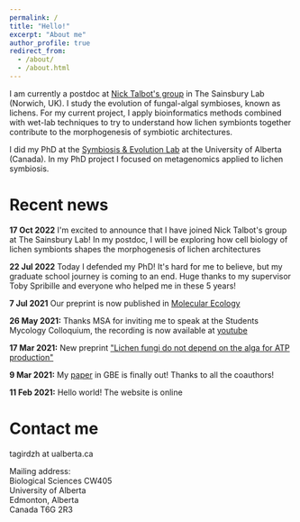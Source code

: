 ```yaml
---
permalink: /
title: "Hello!"
excerpt: "About me"
author_profile: true
redirect_from: 
  - /about/
  - /about.html
---
```


I am currently a postdoc at [Nick Talbot's group](https://www.tsl.ac.uk/our-work/scientific-groups/nick-talbot-group) in The Sainsbury Lab (Norwich, UK). I study the evolution of fungal-algal symbioses, known as lichens. For my current project, I apply bioinformatics methods combined with wet-lab techniques to try to understand how lichen symbionts together contribute to the morphogenesis of symbiotic architectures.

I did my PhD at the [Symbiosis & Evolution Lab](https://spribillelab.wordpress.com) at the University of Alberta (Canada). In my PhD project I focused on metagenomics applied to lichen symbiosis.
 
Recent news
======
**17 Oct 2022** I'm excited to announce that I have joined Nick Talbot's group at The Sainsbury Lab! In my postdoc, I will be exploring how cell biology of lichen symbionts shapes the morphogenesis of lichen architectures

**22 Jul 2022** Today I defended my PhD! It's hard for me to believe, but my graduate school journey is coming to an end. Huge thanks to my supervisor Toby Spribille and everyone who helped me in these 5 years!

**7 Jul 2021** Our preprint is now published in [Molecular Ecology](https://onlinelibrary.wiley.com/doi/10.1111/mec.16010)

**26 May 2021:** Thanks MSA for inviting me to speak at the Students Mycology Colloquium, the recording is now available at [youtube](https://www.youtube.com/watch?v=yHUCPw1q-jc&ab_channel=MSAStudents)

**17 Mar 2021:** New preprint ["Lichen fungi do not depend on the alga for ATP production"](https://www.biorxiv.org/content/10.1101/2021.03.17.435722v1)

**9 Mar 2021:** My [paper](https://academic.oup.com/gbe/advance-article/doi/10.1093/gbe/evab047/6163286) in GBE is finally out! Thanks to all the coauthors!

**11 Feb 2021:** Hello world! The website is online

Contact me
======
tagirdzh at ualberta.ca

Mailing address:\
Biological Sciences CW405\
University of Alberta\
Edmonton, Alberta\
Canada T6G 2R3
